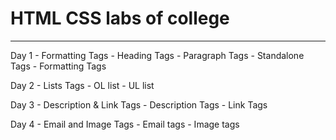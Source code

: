 # HTML CSS labs of college

---

Day 1 - Formatting Tags
    - Heading Tags
    - Paragraph Tags
    - Standalone Tags
    - Formatting Tags

Day 2 - Lists Tags
    - OL list
    - UL list

Day 3 - Description & Link Tags
    - Description Tags
    - Link Tags

Day 4 - Email and Image Tags
    - Email tags
    - Image tags